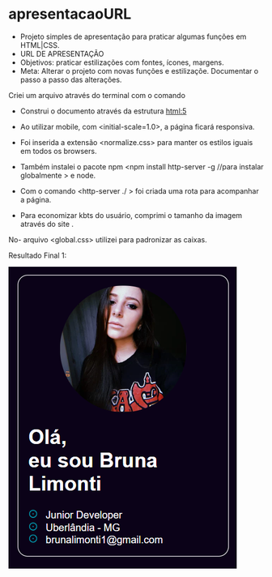 # apresentacaoURL
- Projeto simples de apresentação para praticar algumas funções em HTML|CSS.
- URL DE APRESENTAÇÃO
- Objetivos: praticar estilizações com fontes, ícones, margens.
- Meta: Alterar o projeto com novas funções e estilizaçõe. Documentar o passo a passo das alterações.

Criei um arquivo através do terminal com o comando <touch index.html>
- Construi o documento através da estrutura <html:5>
- Ao utilizar mobile, com <initial-scale=1.0>, a página ficará responsiva.
- Foi inserida a extensão <normalize.css> para manter os estilos iguais em todos os browsers.
- Também instalei o pacote npm <npm install http-server -g //para instalar globalmente > e node.

- Com o comando <http-server ./ > foi criada uma rota para acompanhar a página.

- Para economizar kbts do usuário, comprimi o tamanho da imagem através do site <tinyPNG>.


No-  arquivo <global.css> utilizei <box-sizing> para padronizar as caixas.

Resultado Final 1:

![print](print.png)

